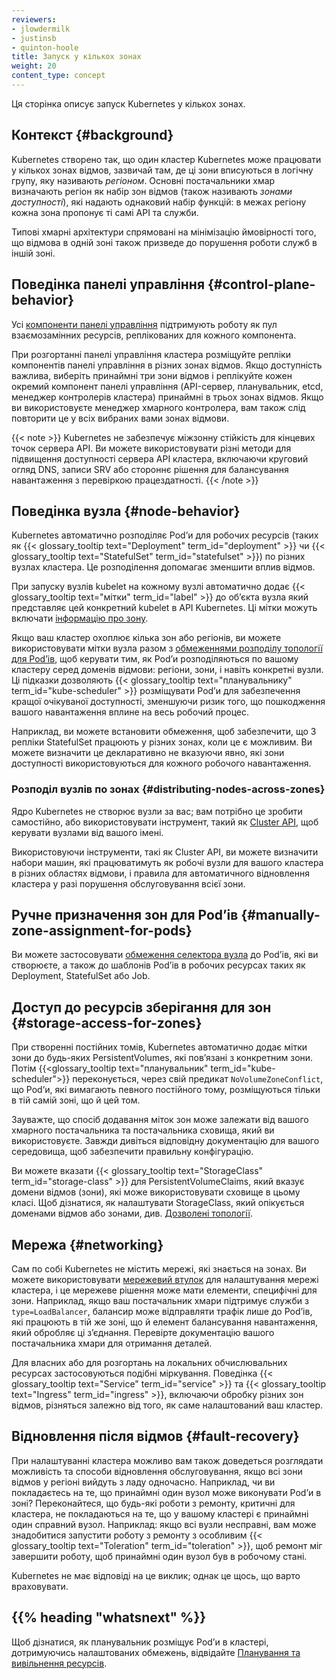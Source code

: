 ```yaml
---
reviewers:
- jlowdermilk
- justinsb
- quinton-hoole
title: Запуск у кількох зонах
weight: 20
content_type: concept
---
```


<!-- overview -->

Ця сторінка описує запуск Kubernetes у кількох зонах.

<!-- body -->

## Контекст {#background}

Kubernetes створено так, що один кластер Kubernetes може працювати у кількох зонах відмов, зазвичай там, де ці зони вписуються в логічну групу, яку називають _регіоном_. Основні постачальники хмар визначають регіон як набір зон відмов (також називають _зонами доступності_), які надають однаковий набір функцій: в межах регіону кожна зона пропонує ті самі API та служби.

Типові хмарні архітектури спрямовані на мінімізацію ймовірності того, що відмова в одній зоні також призведе до порушення роботи служб в іншій зоні.

## Поведінка панелі управління {#control-plane-behavior}

Усі [компоненти панелі управління](/docs/concepts/overview/components/#control-plane-components) підтримують роботу як пул взаємозамінних ресурсів, реплікованих для кожного компонента.

При розгортанні панелі управління кластера розміщуйте репліки компонентів панелі управління в різних зонах відмов. Якщо доступність важлива, виберіть принаймні три зони відмов і реплікуйте кожен окремий компонент панелі управління (API-сервер, планувальник, etcd, менеджер контролерів кластера) принаймні в трьох зонах відмов. Якщо ви використовуєте менеджер хмарного контролера, вам також слід повторити це у всіх вибраних вами зонах відмови.

{{< note >}}
Kubernetes не забезпечує міжзонну стійкість для кінцевих точок сервера API. Ви можете використовувати різні методи для підвищення доступності сервера API кластера, включаючи круговий огляд DNS, записи SRV або стороннє рішення для балансування навантаження з перевіркою працездатності.
{{< /note >}}

## Поведінка вузла {#node-behavior}

Kubernetes автоматично розподіляє Podʼи для робочих ресурсів (таких як {{< glossary_tooltip text="Deployment" term_id="deployment" >}} чи {{< glossary_tooltip text="StatefulSet" term_id="statefulset" >}}) по різних вузлах кластера. Це розподілення допомагає зменшити вплив відмов.

При запуску вузлів kubelet на кожному вузлі автоматично додає {{< glossary_tooltip text="мітки" term_id="label" >}} до обʼєкта вузла який представляє цей конкретний kubelet в API Kubernetes. Ці мітки можуть включати [інформацію про зону](/docs/reference/labels-annotations-taints/#topologykubernetesiozone).

Якщо ваш кластер охоплює кілька зон або регіонів, ви можете використовувати мітки вузла разом з [обмеженнями розподілу топології для Podʼів](/docs/concepts/scheduling-eviction/topology-spread-constraints/), щоб керувати тим, як Podʼи розподіляються по вашому кластеру серед доменів відмови: регіони, зони, і навіть конкретні вузли. Ці підказки дозволяють {{< glossary_tooltip text="планувальнику" term_id="kube-scheduler" >}} розміщувати Podʼи для забезпечення кращої очікуваної доступності, зменшуючи ризик того, що пошкодження вашого навантаження вплине на весь робочий процес.

Наприклад, ви можете встановити обмеження, щоб забезпечити, що 3 репліки StatefulSet працюють у різних зонах, коли це є можливим. Ви можете визначити це декларативно не вказуючи явно, які зони доступності використовуються для кожного робочого навантаження.

### Розподіл вузлів по зонах {#distributing-nodes-across-zones}

Ядро Kubernetes не створює вузли за вас; вам потрібно це зробити самостійно, або використовувати інструмент, такий як [Cluster API](https://cluster-api.sigs.k8s.io/), щоб керувати вузлами від вашого імені.

Використовуючи інструменти, такі як Cluster API, ви можете визначити набори машин, які працюватимуть як робочі вузли для вашого кластера в різних областях відмови, і правила для автоматичного відновлення кластера у разі порушення обслуговування всієї зони.

## Ручне призначення зон для Podʼів {#manually-zone-assignment-for-pods}

Ви можете застосовувати [обмеження селектора вузла](/docs/concepts/scheduling-eviction/assign-pod-node/#nodeselector) до Podʼів, які ви створюєте, а також до шаблонів Podʼів в робочих ресурсах таких як Deployment, StatefulSet або Job.

## Доступ до ресурсів зберігання для зон {#storage-access-for-zones}

При створенні постійних томів, Kubernetes автоматично додає мітки зони до будь-яких PersistentVolumes, які повʼязані з конкретним зони. Потім {{<glossary_tooltip text="планувальник" term_id="kube-scheduler">}} переконується, через свій предикат `NoVolumeZoneConflict`, що Podʼи, які вимагають певного постійного тому, розміщуються тільки в тій самій зоні, що й цей том.

Зауважте, що спосіб додавання міток зон може залежати від вашого хмарного постачальника та постачальника сховища, який ви використовуєте. Завжди дивіться відповідну документацію для вашого середовища, щоб забезпечити правильну конфігурацію.

Ви можете вказати {{< glossary_tooltip text="StorageClass" term_id="storage-class" >}} для PersistentVolumeClaims, який вказує домени відмов (зони), які може використовувати сховище в цьому класі. Щоб дізнатися, як налаштувати StorageClass, який опікується доменами відмов або зонами, див. [Дозволені топології](/docs/concepts/storage/storage-classes/#allowed-topologies).

## Мережа {#networking}

Сам по собі Kubernetes не містить мережі, які знається на зонах. Ви можете використовувати [мережевий втулок](/docs/concepts/extend-kubernetes/compute-storage-net/network-plugins/) для налаштування мережі кластера, і це мережеве рішення може мати елементи, специфічні для зони. Наприклад, якщо ваш постачальник хмари підтримує служби з `type=LoadBalancer`, балансир може відправляти трафік лише до Podʼів, які працюють в тій же зоні, що й елемент балансування навантаження, який обробляє ці зʼєднання. Перевірте документацію вашого постачальника хмари для отримання деталей.

Для власних або для розгортань на локальних обчислювальних ресурсах застосовуються подібні міркування. Поведінка {{< glossary_tooltip text="Service" term_id="service" >}} та {{< glossary_tooltip text="Ingress" term_id="ingress" >}}, включаючи обробку
різних зон відмов, різняться залежно від того, як саме налаштований ваш кластер.

## Відновлення після відмов {#fault-recovery}

При налаштуванні кластера можливо вам також доведеться розглядати можливість та способи відновлення обслуговування, якщо всі зони відмов у регіоні вийдуть з ладу одночасно. Наприклад, чи ви покладаєтесь на те, що принаймні один вузол може виконувати Podʼи в зоні? Переконайтеся, що будь-які роботи з ремонту, критичні для кластера, не покладаються на те, що у вашому кластері є принаймні один справний вузол. Наприклад: якщо всі вузли несправні, вам може знадобитися запустити роботу з ремонту з особливим {{< glossary_tooltip text="Toleration" term_id="toleration" >}}, щоб ремонт міг завершити роботу, щоб принаймні один вузол був в робочому стані.

Kubernetes не має відповіді на це виклик; однак це щось, що варто враховувати.

## {{% heading "whatsnext" %}}

Щоб дізнатися, як планувальник розміщує Podʼи в кластері, дотримуючись налаштованих обмежень, відвідайте [Планування та вивільнення ресурсів](/docs/concepts/scheduling-eviction/).
